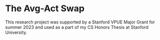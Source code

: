 # The Avg-Act Swap

This research project was supported by a Stanford VPUE Major Grant for summer 2023 and used as a part of my CS Honors Thesis at Stanford University.
